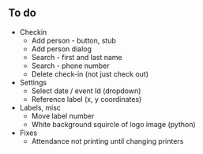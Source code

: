 ## To do

- Checkin
  - Add person - button, stub
  - Add person dialog
  - Search - first and last name
  - Search - phone number
  - Delete check-in (not just check out)
- Settings
  - Select date / event Id (dropdown)
  - Reference label (x, y coordinates)
- Labels, misc
  - Move label number
  - White background squircle of logo image (python)
- Fixes
  - Attendance not printing until changing printers
